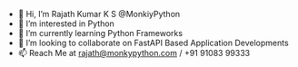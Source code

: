 - 👋 Hi, I’m Rajath Kumar K S @MonkiyPython
- 👀 I’m interested in Python
- 🌱 I’m currently learning Python Frameworks
- 💞️ I’m looking to collaborate on FastAPI Based Application Developments
- 📫 Reach Me at rajath@monkypython.com / +91 91083 99333

<!---
MonkiyPython/MonkiyPython is a ✨ special ✨ repository because its `README.md` (this file) appears on your GitHub profile.
You can click the Preview link to take a look at your changes.
--->
